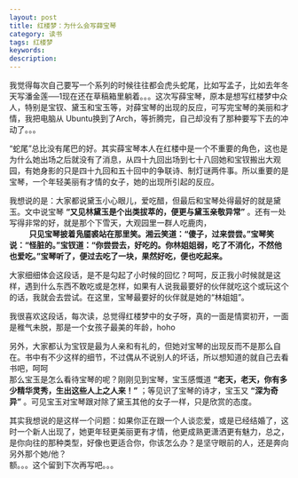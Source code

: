 ```yaml
---
layout: post
title: 红楼梦：为什么会写薛宝琴
category: 读书
tags: 红楼梦
keywords: 
description: 
---
```

我觉得每次自己要写一个系列的时候往往都会虎头蛇尾，比如写孟子，比如去年冬天写潘金莲──1现在还在草稿箱里躺着。。。这次写薛宝琴，原本是想写红楼梦中众人，特别是宝钗、黛玉和宝玉等，对薛宝琴的出现的反应，可写完宝琴的美丽和才情，我把电脑从 Ubuntu换到了Arch，等折腾完，自己却没有了那种要写下去的冲动了。。。

“蛇尾”总比没有尾巴的好。其实薛宝琴本人在红楼中是一个不重要的角色，这也是为什么她出场之后就没有了消息，从四十九回出场到七十八回她和宝钗搬出大观园，有她身影的只是四十九回和五十回中的争联诗、制灯谜两件事。所以重要的是宝琴，一个年轻美丽有才情的女子，她的出现所引起的反应。

我想说的是：大家都说黛玉小心眼儿，爱吃醋，但最后和宝琴处得最好的就是黛玉。文中说宝琴 __“又见林黛玉是个出类拔萃的，便更与黛玉亲敬异常”__ 。还有一处写得非常的好，就是那个下雪天，大观园里一群人吃鹿肉，  
&nbsp;&nbsp;&nbsp;&nbsp;&nbsp;&nbsp;&nbsp;&nbsp; __只见宝琴披着凫靥裘站在那里笑。湘云笑道：“傻子，过来尝尝。”宝琴笑说：“怪脏的。”宝钗道：“你尝尝去，好吃的。你林姐姐弱，吃了不消化，不然他也爱吃。”宝琴听了，便过去吃了一块，果然好吃，便也吃起来。__

大家细细体会这段话，是不是勾起了小时候的回忆？呵呵，反正我小时候就是这样，遇到什么东西不敢吃或是怎样，如果有人说我最要好的伙伴就吃这个或玩这个的话，我就会去尝试。在这里，宝琴最要好的伙伴就是她的“林姐姐”。

我很喜欢这段话，每次读，总觉得红楼梦中的女子呀，真的一面是情窦初开，一面是稚气未脱，那是一个女孩子最美的年龄，hoho

另外，大家都认为宝钗是最为人亲和有礼的，但她对宝琴的出现反而不是那么自在。书中有不少这样的细节，不过偶从不说别人的坏话，所以想知道的就自己去看书吧，呵呵  
那么宝玉是怎么看待宝琴的呢？刚刚见到宝琴，宝玉感慨道 __“老天，老天，你有多少精华灵秀，生出这些人上之人来！”__ ；等见识了宝琴的诗才，宝玉又 __“深为奇异”__ 。可见宝玉对宝琴跟对除了黛玉其他的女子一样，只是欣赏的态度。

其实我想说的是这样一个问题：如果你正在跟一个人谈恋爱，或是已经结婚了，这时一个新人出现了，她更年轻更美丽更有才情，他更成熟更潇洒更有魅力，总之，是你向往的那种类型，好像也更适合你，你该怎么办？是坚守眼前的人，还是奔向另外那个她/他？  
额。。。这个留到下次再写吧。。。
